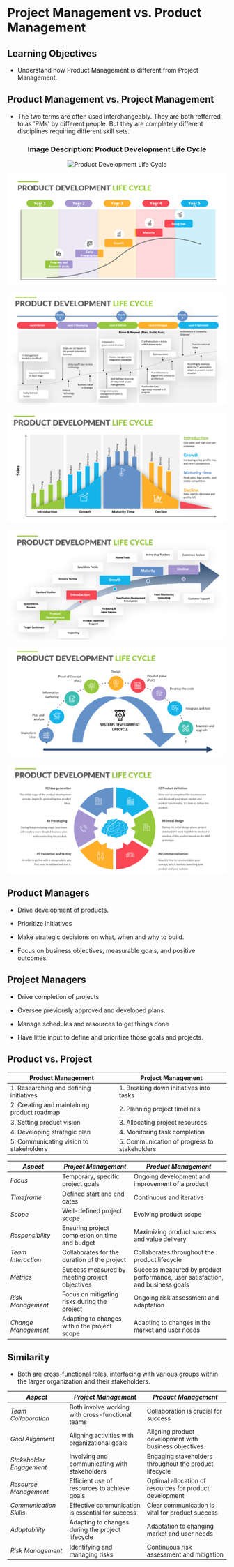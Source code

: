 # Project Management vs. Product Management

## Learning Objectives

  - Understand how Product Management is different from Project Management.


## Product Management vs. Project Management

  - The two terms are often used interchangeably. They are both refferred to as 'PMs' by different people. But they are completely different disciplines requiring different skill sets.

  <h3 align = "center">  Image Description: Product Development Life Cycle </h3>

  <p align="center">
  <img src="https://github.com/Amit-Ashok-Swain/Product-Management/blob/main/Images/01.%20Introduction%20to%20Product%20Management/04.%20What%20is%20Product%20Management/07.png" alt="Product Development Life Cycle" />
       </p>

  <p align="center">
  <img src="https://github.com/Amit-Ashok-Swain/Product-Management/blob/main/Images/01.%20Introduction%20to%20Product%20Management/04.%20What%20is%20Product%20Management/01.png" alt="Product Development Life Cycle" />
       </p>

  <p align="center">
  <img src="https://github.com/Amit-Ashok-Swain/Product-Management/blob/main/Images/01.%20Introduction%20to%20Product%20Management/04.%20What%20is%20Product%20Management/02.png" alt="Product Development Life Cycle" />
       </p>

  <p align="center">
  <img src="https://github.com/Amit-Ashok-Swain/Product-Management/blob/main/Images/01.%20Introduction%20to%20Product%20Management/04.%20What%20is%20Product%20Management/03.png" alt="Product Development Life Cycle" />
       </p>

  <p align="center">
  <img src="https://github.com/Amit-Ashok-Swain/Product-Management/blob/main/Images/01.%20Introduction%20to%20Product%20Management/04.%20What%20is%20Product%20Management/04.png" alt="Product Development Life Cycle" />
       </p>

  <p align="center">
  <img src="https://github.com/Amit-Ashok-Swain/Product-Management/blob/main/Images/01.%20Introduction%20to%20Product%20Management/04.%20What%20is%20Product%20Management/05.png" alt="Product Development Life Cycle" />
       </p>

  <p align="center">
  <img src="https://github.com/Amit-Ashok-Swain/Product-Management/blob/main/Images/01.%20Introduction%20to%20Product%20Management/04.%20What%20is%20Product%20Management/06.png" alt="Product Development Life Cycle" />
       </p>





## Product Managers

 - Drive development of products.

 - Prioritize initiatives 

 - Make strategic decisions on what, when and why to build.

 - Focus on business objectives, measurable goals, and positive outcomes.


 ## Project Managers

 - Drive completion of projects.

 - Oversee previously approved and developed plans.

 - Manage schedules and resources to get things done

 - Have little input to define and prioritize those goals and projects.


## Product vs. Project


| **Product Management**                   | **Project Management**                                                  |
|------------------------------------------|--------------------------------------------------------------------------|
| 1. Researching and defining initiatives  | 1. Breaking down initiatives into tasks                                  |
| 2. Creating and maintaining product roadmap | 2. Planning project timelines                                           |
| 3. Setting product vision                 | 3. Allocating project resources                                         |
| 4. Developing strategic plan              | 4. Monitoring task completion                                            |
| 5. Communicating vision to stakeholders   | 5. Communication of progress to stakeholders                            |

| *Aspect*                   | *Project Management*                         | *Product Management*                           |
|------------------------------|-----------------------------------------------|--------------------------------------------------|
| *Focus*                    | Temporary, specific project goals              | Ongoing development and improvement of a product|
| *Timeframe*                | Defined start and end dates                    | Continuous and iterative                        |
| *Scope*                    | Well-defined project scope                     | Evolving product scope                           |
| *Responsibility*           | Ensuring project completion on time and budget | Maximizing product success and value delivery    |
| *Team Interaction*         | Collaborates for the duration of the project   | Collaborates throughout the product lifecycle   |
| *Metrics*                  | Success measured by meeting project objectives | Success measured by product performance, user satisfaction, and business goals |
| *Risk Management*          | Focus on mitigating risks during the project    | Ongoing risk assessment and adaptation          |
| *Change Management*        | Adapting to changes within the project scope   | Adapting to changes in the market and user needs |

## Similarity 

 - Both are cross-functional roles, interfacing with various groups within the larger organization and their stakeholders.


 | *Aspect*                   | *Project Management*                    | *Product Management*                      |
|------------------------------|-------------------------------------------|---------------------------------------------|
| *Team Collaboration*       | Both involve working with cross-functional teams | Collaboration is crucial for success       |
| *Goal Alignment*           | Aligning activities with organizational goals | Aligning product development with business objectives |
| *Stakeholder Engagement*   | Involving and communicating with stakeholders | Engaging stakeholders throughout the product lifecycle |
| *Resource Management*      | Efficient use of resources to achieve goals | Optimal allocation of resources for product development |
| *Communication Skills*     | Effective communication is essential for success | Clear communication is vital for product success |
| *Adaptability*             | Adapting to changes during the project lifecycle | Adaptation to changing market and user needs |
| *Risk Management*          | Identifying and managing risks                | Continuous risk assessment and mitigation  |